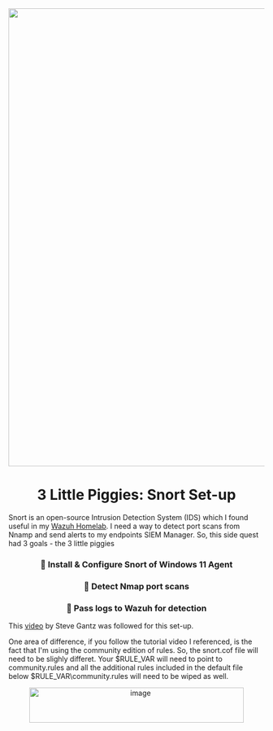 <div align="center">
  <img width="1600" height="900" alt="image" src="https://github.com/user-attachments/assets/dc910c3d-7ac0-40c6-ba29-db419d9a0c94" />
  <h1>
    3 Little Piggies: Snort Set-up
  </h1>
</div>

Snort is an open-source Intrusion Detection System (IDS) which I found useful in my <a href="https://github.com/jacobbria/Homelab-SIEM.Hazah-Wazh/tree/main">Wazuh Homelab</a>.
I need a way to detect port scans from Nnamp and send alerts to my endpoints SIEM Manager. So, this side quest had 3 goals - the  3 little piggies
 <div align="center">
  <h3>🐷 Install & Configure Snort of Windows 11 Agent</h3>
  <h3>🐷 Detect Nmap port scans</h3>
  <h3>🐷 Pass logs to Wazuh for detection </h3>
 </div>

This <a href="https://www.youtube.com/watch?v=RwWM0srLSg0&list=PLO0SXQmz3ypmofNFSPnRR7JbJmwvJPSWM&index=2">video</a> by Steve Gantz was followed for this set-up.


One area of difference, if you follow the tutorial video I referenced, is the fact that I'm using the community edition of rules. So, the snort.cof file will need
to be slighly differet. Your $RULE_VAR will need to point to community.rules and all the additional rules included in the default file below $RULE_VAR\community.rules
will need to be wiped as well.

<div align="center">
  <img width="422" height="69" alt="image" src="https://github.com/user-attachments/assets/b1b99628-97a6-4522-b2da-a573b87a1e1f" />
</div>
